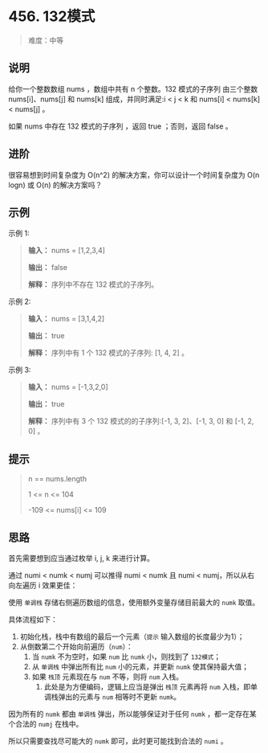 # 456. 132模式

> 难度：中等

## 说明

给你一个整数数组 nums ，数组中共有 n 个整数。132 模式的子序列 由三个整数 nums[i]、nums[j] 和 nums[k] 组成，并同时满足:i < j < k 和 nums[i] < nums[k] < nums[j] 。

如果 nums 中存在 132 模式的子序列 ，返回 true ；否则，返回 false 。

## 进阶

很容易想到时间复杂度为 O(n^2) 的解决方案，你可以设计一个时间复杂度为 O(n logn) 或 O(n) 的解决方案吗？

## 示例

示例 1:

> **输入：** nums = [1,2,3,4]
> 
> **输出：** false
> 
> **解释：** 序列中不存在 132 模式的子序列。

示例 2:

> **输入：** nums = [3,1,4,2]
> 
> **输出：** true
> 
> **解释：** 序列中有 1 个 132 模式的子序列: [1, 4, 2] 。

示例 3:

> **输入：** nums = [-1,3,2,0]
> 
> **输出：** true
> 
> **解释：** 序列中有 3 个 132 模式的的子序列:[-1, 3, 2]、[-1, 3, 0] 和 [-1, 2, 0] 。

## 提示

> n == nums.length
> 
> 1 <= n <= 104
> 
> -109 <= nums[i] <= 109

## 思路

首先需要想到应当通过枚举 i, j, k 来进行计算。

通过 numi < numk < numj 可以推得 numi < numk 且 numi < numj，所以从右向左遍历 i 效果更佳：

使用 `单调栈` 存储右侧遍历数组的信息，使用额外变量存储目前最大的 `numk` 取值。

具体流程如下：

1. 初始化栈，栈中有数组的最后一个元素（`提示` 输入数组的长度最少为1）；
2. 从倒数第二个开始向前遍历（`num`）：
   1. 当 `numk` 不为空时，如果 `num` 比 `numk` 小，则找到了 `132模式`；
   2. 从 `单调栈` 中弹出所有比 `num` 小的元素，并更新 `numk` 使其保持最大值；
   3. 如果 `栈顶` 元素现在与 `num` 不等，则将 `num` 入栈。
      1. 此处是为方便编码，逻辑上应当是弹出 `栈顶` 元素再将 `num` 入栈，即单调栈弹出的元素与 `num` 相等时不更新 `numk`。

因为所有的 `numk` 都由 `单调栈` 弹出，所以能够保证对于任何 `numk` ，都一定存在某个合法的 `numj` 在栈中。

所以只需要查找尽可能大的 `numk` 即可，此时更可能找到合法的 `numi` 。
